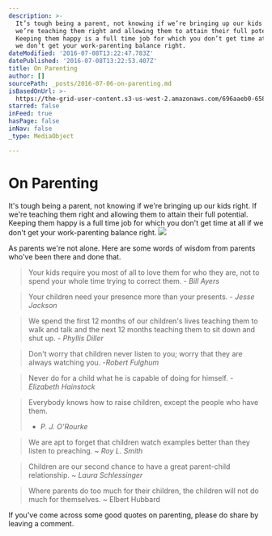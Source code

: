 ```yaml
---
description: >-
  It’s tough being a parent, not knowing if we’re bringing up our kids right. If
  we’re teaching them right and allowing them to attain their full potential.
  Keeping them happy is a full time job for which you don’t get time at all if
  we don’t get your work-parenting balance right.
dateModified: '2016-07-08T13:22:47.783Z'
datePublished: '2016-07-08T13:22:53.407Z'
title: On Parenting
author: []
sourcePath: _posts/2016-07-06-on-parenting.md
isBasedOnUrl: >-
  https://the-grid-user-content.s3-us-west-2.amazonaws.com/696aaeb0-6581-495b-a4bb-7c7bf71ece4d.jpg
starred: false
inFeed: true
hasPage: false
inNav: false
_type: MediaObject

---
```

# On Parenting

It's tough being a parent, not knowing if we're bringing up our kids right. If we're teaching them right and allowing them to attain their full potential. Keeping them happy is a full time job for which you don't get time at all if we don't get your work-parenting balance right.
![](https://the-grid-user-content.s3-us-west-2.amazonaws.com/88a400c0-657d-42b7-8a8a-bd8bbf24f9f1.jpg)

As parents we're not alone. Here are some words of wisdom from parents who've been there and done that.

> Your kids require you most of all to love them for who they are, not to spend your whole time trying to correct them. - _Bill Ayers_

> Your children need your presence more than your presents. - _Jesse Jackson_

> We spend the first 12 months of our children's lives teaching them to walk and talk and the next 12 months teaching them to sit down and shut up. - _Phyllis Diller_

> Don't worry that children never listen to you; worry that they are always watching you. -_Robert Fulghum_

> Never do for a child what he is capable of doing for himself. - _Elizabeth Hainstock_

> Everybody knows how to raise children, except the people who have them.  
> - _P. J. O'Rourke_

> We are apt to forget that children watch examples better than they listen to preaching. ~ _Roy L. Smith_

> Children are our second chance to have a great parent-child relationship. ~ _Laura Schlessinger_

> Where parents do too much for their children, the children will not do much for themselves. ~ Elbert Hubbard

If you've come across some good quotes on parenting, please do share by leaving a comment.